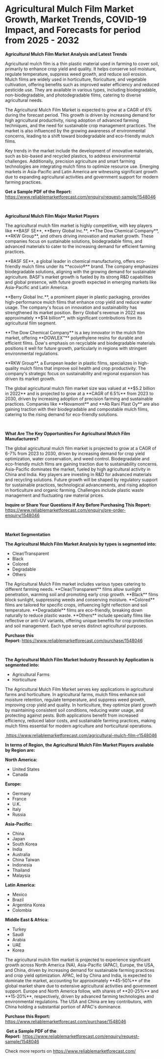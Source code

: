 <p><h1>Agricultural Mulch Film Market Growth, Market Trends, COVID-19 Impact, and Forecasts for period from 2025 - 2032</h1></p><p><strong>Agricultural Mulch Film Market Analysis and Latest Trends</strong></p>
<p><p>Agricultural mulch film is a thin plastic material used in farming to cover soil, primarily to enhance crop yield and quality. It helps conserve soil moisture, regulate temperature, suppress weed growth, and reduce soil erosion. Mulch films are widely used in horticulture, floriculture, and vegetable cultivation, offering benefits such as improved water efficiency and reduced pesticide use. They are available in various types, including biodegradable, non-biodegradable, and photodegradable films, catering to diverse agricultural needs.</p><p>The Agricultural Mulch Film Market is expected to grow at a CAGR of 6% during the forecast period. This growth is driven by increasing demand for high agricultural productivity, rising adoption of advanced farming techniques, and the need for sustainable crop management practices. The market is also influenced by the growing awareness of environmental concerns, leading to a shift toward biodegradable and eco-friendly mulch films.</p><p>Key trends in the market include the development of innovative materials, such as bio-based and recycled plastics, to address environmental challenges. Additionally, precision agriculture and smart farming technologies are integrating mulch films to optimize resource use. Emerging markets in Asia-Pacific and Latin America are witnessing significant growth due to expanding agricultural activities and government support for modern farming practices.</p></p>
<p><strong>Get a Sample PDF of the Report:&nbsp;</strong> <a href="https://www.reliablemarketforecast.com/enquiry/request-sample/1548046?utm_campaign=2237&utm_medium=2&utm_source=Github&utm_content=ia&utm_term=29012025&utm_id=agricultural-mulch-film">https://www.reliablemarketforecast.com/enquiry/request-sample/1548046</a></p>
<p>&nbsp;</p>
<p><strong>Agricultural Mulch Film Major Market Players</strong></p>
<p><p>The agricultural mulch film market is highly competitive, with key players like **BASF SE**, **Berry Global Inc.**, **The Dow Chemical Company**, **RKW Group**, and others driving innovation and market growth. These companies focus on sustainable solutions, biodegradable films, and advanced materials to cater to the increasing demand for efficient farming practices.</p><p>**BASF SE**, a global leader in chemical manufacturing, offers eco-friendly mulch films under its **ecovio®** brand. The company emphasizes biodegradable solutions, aligning with the growing demand for sustainable agriculture. BASF's market growth is fueled by its strong R&D capabilities and global presence, with future growth expected in emerging markets like Asia-Pacific and Latin America.</p><p>**Berry Global Inc.**, a prominent player in plastic packaging, provides high-performance mulch films that enhance crop yield and reduce water usage. The company's focus on innovation and sustainability has strengthened its market position. Berry Global's revenue in 2022 was approximately **$14 billion**, with significant contributions from its agricultural film segment.</p><p>**The Dow Chemical Company** is a key innovator in the mulch film market, offering **DOWLEX™** polyethylene resins for durable and efficient films. Dow's emphasis on recyclable and biodegradable materials positions it well for future growth, particularly in regions with stringent environmental regulations.</p><p>**RKW Group**, a European leader in plastic films, specializes in high-quality mulch films that improve soil health and crop productivity. The company's strategic focus on sustainability and regional expansion has driven its market growth.</p><p>The global agricultural mulch film market size was valued at **$5.2 billion in 2022** and is projected to grow at a **CAGR of 6.5%** from 2023 to 2030, driven by increasing adoption of precision farming and sustainable practices. Companies like **Novamont** and **Ab Rani Plast Oy** are also gaining traction with their biodegradable and compostable mulch films, catering to the rising demand for eco-friendly solutions.</p></p>
<p>&nbsp;</p>
<p><strong>What Are The Key Opportunities For Agricultural Mulch Film Manufacturers?</strong></p>
<p><p>The global agricultural mulch film market is projected to grow at a CAGR of 6-7% from 2023 to 2030, driven by increasing demand for crop yield optimization, water conservation, and weed control. Biodegradable and eco-friendly mulch films are gaining traction due to sustainability concerns. Asia-Pacific dominates the market, fueled by high agricultural activity in China and India. Key players are investing in R&D for advanced materials and recycling solutions. Future growth will be shaped by regulatory support for sustainable practices, technological advancements, and rising adoption in horticulture and organic farming. Challenges include plastic waste management and fluctuating raw material prices.</p></p>
<p><strong>Inquire or Share Your Questions If Any Before Purchasing This Report:</strong> <a href="https://www.reliablemarketforecast.com/enquiry/pre-order-enquiry/1548046?utm_campaign=2237&utm_medium=2&utm_source=Github&utm_content=ia&utm_term=29012025&utm_id=agricultural-mulch-film">https://www.reliablemarketforecast.com/enquiry/pre-order-enquiry/1548046</a></p>
<p>&nbsp;</p>
<p><strong>Market Segmentation</strong></p>
<p><strong>The Agricultural Mulch Film Market Analysis by types is segmented into:</strong></p>
<p><ul><li>Clear/Transparent</li><li>Black</li><li>Colored</li><li>Degradable</li><li>Others</li></ul></p>
<p><p>The Agricultural Mulch Film market includes various types catering to different farming needs. **Clear/Transparent** films allow sunlight penetration, warming soil and promoting early crop growth. **Black** films block sunlight, suppressing weeds and conserving moisture. **Colored** films are tailored for specific crops, influencing light reflection and soil temperature. **Degradable** films are eco-friendly, breaking down naturally to reduce plastic waste. **Others** include specialty films like reflective or anti-UV variants, offering unique benefits for crop protection and soil management. Each type serves distinct agricultural purposes.</p></p>
<p><strong>Purchase this Report:&nbsp;</strong><a href="https://www.reliablemarketforecast.com/purchase/1548046?utm_campaign=2237&utm_medium=2&utm_source=Github&utm_content=ia&utm_term=29012025&utm_id=agricultural-mulch-film">https://www.reliablemarketforecast.com/purchase/1548046</a></p>
<p>&nbsp;</p>
<p><strong>The Agricultural Mulch Film Market Industry Research by Application is segmented into:</strong></p>
<p><ul><li>Agricultural Farms</li><li>Horticulture</li></ul></p>
<p><p>The Agricultural Mulch Film Market serves key applications in agricultural farms and horticulture. In agricultural farms, mulch films enhance soil moisture retention, regulate temperature, and suppress weed growth, improving crop yield and quality. In horticulture, they optimize plant growth by maintaining consistent soil conditions, reducing water usage, and protecting against pests. Both applications benefit from increased efficiency, reduced labor costs, and sustainable farming practices, making mulch films essential for modern agriculture and horticultural operations.</p></p>
<p><a href="https://www.reliablemarketforecast.com/agricultural-mulch-film-r1548046?utm_campaign=2237&utm_medium=2&utm_source=Github&utm_content=ia&utm_term=29012025&utm_id=agricultural-mulch-film">&nbsp;https://www.reliablemarketforecast.com/agricultural-mulch-film-r1548046</a></p>
<p><strong>In terms of Region, the Agricultural Mulch Film Market Players available by Region are:</strong></p>
<p>
    <p> <strong> North America: </strong>
        <ul>
            <li>United States</li>
            <li>Canada</li>
        </ul>
        </p> 
    <p> <strong> Europe: </strong>
        <ul>
            <li>Germany</li>
            <li>France</li>
            <li>U.K.</li>
            <li>Italy</li>
            <li>Russia</li>
        </ul>
        </p> 
    <p> <strong> Asia-Pacific: </strong>
        <ul>
            <li>China</li>
            <li>Japan</li>
            <li>South Korea</li>
            <li>India</li>
            <li>Australia</li>
            <li>China Taiwan</li>
            <li>Indonesia</li>
            <li>Thailand</li>
            <li>Malaysia</li>
        </ul>
        </p> 
    <p> <strong> Latin America: </strong>
        <ul>
            <li>Mexico</li>
            <li>Brazil</li>
            <li>Argentina Korea</li>
            <li>Colombia</li>
        </ul>
        </p> 
    <p> <strong> Middle East & Africa: </strong>
        <ul>
            <li>Turkey</li>
            <li>Saudi</li>
            <li>Arabia</li>
            <li>UAE</li>
            <li>Korea</li>
        </ul>
    </p>
    </p>
<p><p>The agricultural mulch film market is projected to experience significant growth across North America (NA), Asia-Pacific (APAC), Europe, the USA, and China, driven by increasing demand for sustainable farming practices and crop yield optimization. APAC, led by China and India, is expected to dominate the market, accounting for approximately **45-50%** of the global market share due to extensive agricultural activities and government support. Europe and North America follow, with shares of **20-25%** and **15-20%**, respectively, driven by advanced farming technologies and environmental regulations. The USA and China are key contributors, with China holding a substantial portion of APAC's dominance.</p></p>
<p><strong>Purchase this Report: </strong><a href="https://www.reliablemarketforecast.com/purchase/1548046?utm_campaign=2237&utm_medium=2&utm_source=Github&utm_content=ia&utm_term=29012025&utm_id=agricultural-mulch-film">https://www.reliablemarketforecast.com/purchase/1548046</a></p>
<p>&nbsp;<strong>Get a Sample PDF of the Report:&nbsp;&nbsp;</strong><a href="https://www.reliablemarketforecast.com/enquiry/request-sample/1548046?utm_campaign=2237&utm_medium=2&utm_source=Github&utm_content=ia&utm_term=29012025&utm_id=agricultural-mulch-film">https://www.reliablemarketforecast.com/enquiry/request-sample/1548046</a></p>
<p><strong></strong></p>
<p>Check more reports on <a href="https://www.reliablemarketforecast.com/?utm_campaign=2237&utm_medium=2&utm_source=Github&utm_content=ia&utm_term=29012025&utm_id=agricultural-mulch-film">https://www.reliablemarketforecast.com/</a></p>